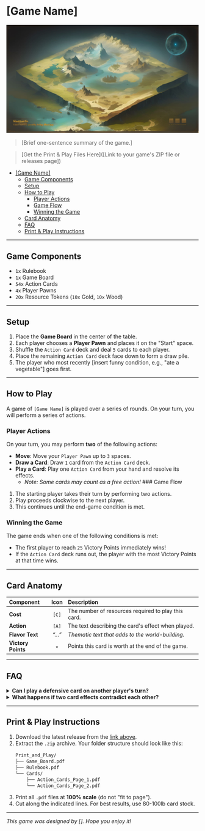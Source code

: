 # [Game Name]

![Game Cover Art](assets/cover-art.png)

> [Brief one-sentence summary of the game.]

> [Get the Print & Play Files Here]([Link to your game's ZIP file or releases page])


- [[Game Name]](#game-name)
  - [Game Components](#game-components)
  - [Setup](#setup)
  - [How to Play](#how-to-play)
    - [Player Actions](#player-actions)
    - [Game Flow](#game-flow)
    - [Winning the Game](#winning-the-game)
  - [Card Anatomy](#card-anatomy)
  - [FAQ](#faq)
  - [Print & Play Instructions](#print--play-instructions)


---
## Game Components

* `1x` Rulebook
* `1x` Game Board
* `54x` Action Cards
* `4x` Player Pawns
* `20x` Resource Tokens (`10x` Gold, `10x` Wood)

---
## Setup

1.  Place the **Game Board** in the center of the table.
2.  Each player chooses a **Player Pawn** and places it on the "Start" space.
3.  Shuffle the `Action Card` deck and deal `5` cards to each player.
4.  Place the remaining `Action Card` deck face down to form a draw pile.
5.  The player who most recently [insert funny condition, e.g., "ate a vegetable"] goes first.

---
## How to Play

A game of `[Game Name]` is played over a series of rounds. On your turn, you will perform a series of actions.

### Player Actions

On your turn, you may perform **two** of the following actions:

-   **Move**: Move your `Player Pawn` up to `3` spaces.
-   **Draw a Card**: Draw `1` card from the `Action Card` deck.
-   **Play a Card**: Play one `Action Card` from your hand and resolve its effects.
    -   *Note: Some cards may count as a free action!* ### Game Flow

1.  The starting player takes their turn by performing two actions.
2.  Play proceeds clockwise to the next player.
3.  This continues until the end-game condition is met.

### Winning the Game

The game ends when one of the following conditions is met:
-   The first player to reach `25` Victory Points immediately wins!
-   If the `Action Card` deck runs out, the player with the most Victory Points at that time wins.

---
## Card Anatomy

| Component      | Icon | Description                                            |
| :------------- | :--: | :----------------------------------------------------- |
| **Cost** | `[C]`| The number of resources required to play this card.      |
| **Action** | `[A]`| The text describing the card's effect when played.     |
| **Flavor Text**| *“…”* | *Thematic text that adds to the world-building.* |
| **Victory Points**| `★` | Points this card is worth at the end of the game.    |


---
## FAQ

<details>
  <summary><strong>Can I play a defensive card on another player's turn?</strong></summary>
  
  Yes! Any card with the `[Reaction]` keyword can be played out of turn in response to the specified trigger.
</details>

<details>
  <summary><strong>What happens if two card effects contradict each other?</strong></summary>
  
  The effect of the card that was played most recently takes precedence. The "Last In, First Out" rule applies.
</details>

---
## Print & Play Instructions

1.  Download the latest release from the [link above](#get-the-print--play-files-here).
2.  Extract the `.zip` archive. Your folder structure should look like this:
    ```
    Print_and_Play/
    ├── Game_Board.pdf
    ├── Rulebook.pdf
    └── Cards/
        ├── Action_Cards_Page_1.pdf
        └── Action_Cards_Page_2.pdf
    ```
3.  Print all `.pdf` files at **100% scale** (do not "fit to page").
4.  Cut along the indicated lines. For best results, use 80-100lb card stock.

---
*This game was designed by []. Hope you enjoy it!*